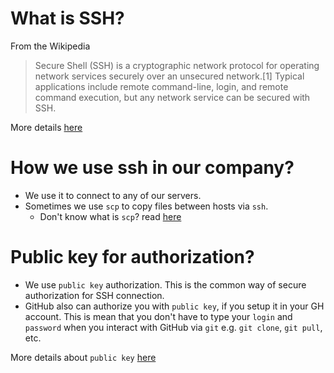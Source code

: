 # What is SSH?
From the Wikipedia
> Secure Shell (SSH) is a cryptographic network protocol for operating network services securely 
> over an unsecured network.[1] Typical applications include remote command-line, login, and remote
> command execution, but any network service can be secured with SSH.

More details [here](https://en.wikipedia.org/wiki/Secure_Shell)

# How we use ssh in our company?

- We use it to connect to any of our servers.
- Sometimes we use `scp` to copy files between hosts via `ssh`.
  - Don't know what is `scp`? read [here](https://haydenjames.io/linux-securely-copy-files-using-scp/)

# Public key for authorization?

- We use `public key` authorization. This is the common way of secure authorization for SSH 
  connection.
- GitHub also can authorize you with `public key`, if you setup it in your GH account.
  This is mean that you don't have to type your `login` and `password` when you interact with 
  GitHub via `git` e.g. `git clone`, `git pull`, etc.
  
More details about `public key` [here](https://www.ssh.com/ssh/public-key-authentication) 

